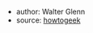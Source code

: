 - author: Walter Glenn
- source: [howtogeek](http://www.howtogeek.com/266621/how-to-make-windows-10-accept-file-paths-over-260-characters/)
